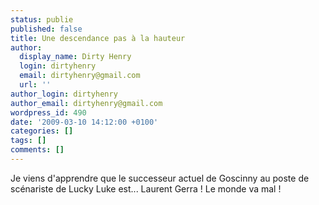 ```yaml
---
status: publie
published: false
title: Une descendance pas à la hauteur
author:
  display_name: Dirty Henry
  login: dirtyhenry
  email: dirtyhenry@gmail.com
  url: ''
author_login: dirtyhenry
author_email: dirtyhenry@gmail.com
wordpress_id: 490
date: '2009-03-10 14:12:00 +0100'
categories: []
tags: []
comments: []
---
```

Je viens d'apprendre que le successeur actuel de Goscinny au poste de scénariste de Lucky Luke est... Laurent Gerra ! Le monde va mal !
